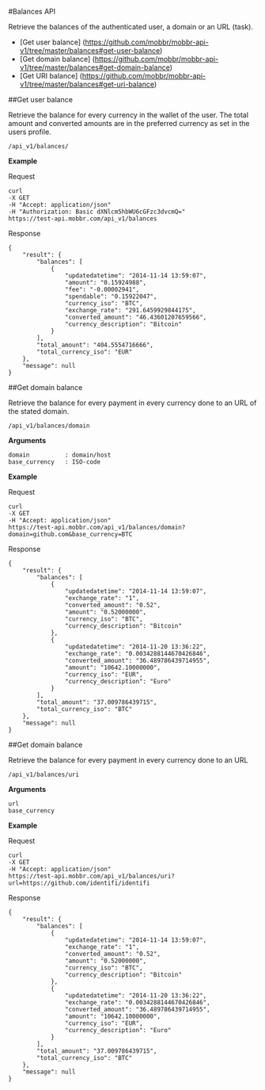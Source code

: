 #Balances API

Retrieve the balances of the authenticated user, a domain or an URL (task).

- [Get user balance] (https://github.com/mobbr/mobbr-api-v1/tree/master/balances#get-user-balance)
- [Get domain balance] (https://github.com/mobbr/mobbr-api-v1/tree/master/balances#get-domain-balance)
- [Get URI balance] (https://github.com/mobbr/mobbr-api-v1/tree/master/balances#get-uri-balance)

##Get user balance

Retrieve the balance for every currency in the wallet of the user. The total amount and converted amounts are in the preferred currency as set in the users profile.

    /api_v1/balances/
    
**Example**

Request

    curl 
    -X GET 
    -H "Accept: application/json" 
    -H "Authorization: Basic dXNlcm5hbWU6cGFzc3dvcmQ=" 
    https://test-api.mobbr.com/api_v1/balances

Response

    {
        "result": {
            "balances": [
                {
                    "updatedatetime": "2014-11-14 13:59:07",
                    "amount": "0.15924988",
                    "fee": "-0.00002941",
                    "spendable": "0.15922047",
                    "currency_iso": "BTC",
                    "exchange_rate": "291.6459929844175",
                    "converted_amount": "46.43601207659566",
                    "currency_description": "Bitcoin"
                }
            ],
            "total_amount": "404.5554716666",
            "total_currency_iso": "EUR"
        },
        "message": null
    }

##Get domain balance

Retrieve the balance for every payment in every currency done to an URL of the stated domain. 

    /api_v1/balances/domain
    
**Arguments**

    domain          : domain/host 
    base_currency   : ISO-code
    
**Example**

Request

    curl 
    -X GET 
    -H "Accept: application/json" 
    https://test-api.mobbr.com/api_v1/balances/domain?domain=github.com&base_currency=BTC

Response

    {
        "result": {
            "balances": [
                {
                    "updatedatetime": "2014-11-14 13:59:07",
                    "exchange_rate": "1",
                    "converted_amount": "0.52",
                    "amount": "0.52000000",
                    "currency_iso": "BTC",
                    "currency_description": "Bitcoin"
                },
                {
                    "updatedatetime": "2014-11-20 13:36:22",
                    "exchange_rate": "0.0034288144670426846",
                    "converted_amount": "36.489786439714955",
                    "amount": "10642.10000000",
                    "currency_iso": "EUR",
                    "currency_description": "Euro"
                }
            ],
            "total_amount": "37.009786439715",
            "total_currency_iso": "BTC"
        },
        "message": null
    }
    
##Get domain balance

Retrieve the balance for every payment in every currency done to an URL 

    /api_v1/balances/uri
    
**Arguments**

    url              
    base_currency   
    
**Example**

Request

    curl 
    -X GET 
    -H "Accept: application/json" 
    https://test-api.mobbr.com/api_v1/balances/uri?url=https://github.com/identifi/identifi

Response

    {
        "result": {
            "balances": [
                {
                    "updatedatetime": "2014-11-14 13:59:07",
                    "exchange_rate": "1",
                    "converted_amount": "0.52",
                    "amount": "0.52000000",
                    "currency_iso": "BTC",
                    "currency_description": "Bitcoin"
                },
                {
                    "updatedatetime": "2014-11-20 13:36:22",
                    "exchange_rate": "0.0034288144670426846",
                    "converted_amount": "36.489786439714955",
                    "amount": "10642.10000000",
                    "currency_iso": "EUR",
                    "currency_description": "Euro"
                }
            ],
            "total_amount": "37.009786439715",
            "total_currency_iso": "BTC"
        },
        "message": null
    }